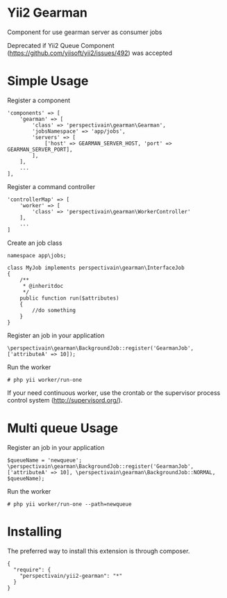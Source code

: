 Yii2 Gearman
=======
Component for use gearman server as consumer jobs

Deprecated if Yii2 Queue Component (https://github.com/yiisoft/yii2/issues/492) was accepted

Simple Usage
=======

Register a component

```
'components' => [
    'gearman' => [
        'class' => 'perspectivain\gearman\Gearman',
        'jobsNamespace' => 'app/jobs',
        'servers' => [
            ['host' => GEARMAN_SERVER_HOST, 'port' => GEARMAN_SERVER_PORT],
        ],
    ],
    ...
],
```

Register a command controller

```
'controllerMap' => [
    'worker' => [
        'class' => 'perspectivain\gearman\WorkerController'
    ],
    ...
]
```

Create an job class

```
namespace app\jobs;

class MyJob implements perspectivain\gearman\InterfaceJob
{
    /**
     * @inheritdoc
     */
    public function run($attributes)
    {
        //do something
    }
}
```


Register an job in your application

```
\perspectivain\gearman\BackgroundJob::register('GearmanJob', ['attributeA' => 10]);
```

Run the worker

```
# php yii worker/run-one
```

If your need continuous worker, use the crontab or the supervisor process control system (http://supervisord.org/).


Multi queue Usage
=======

Register an job in your application

```
$queueName = 'newqueue';
\perspectivain\gearman\BackgroundJob::register('GearmanJob', ['attributeA' => 10], \perspectivain\gearman\BackgroundJob::NORMAL, $queueName);
```

Run the worker

```
# php yii worker/run-one --path=newqueue
```


Installing
======
The preferred way to install this extension is through composer.

```
{
  "require": {
    "perspectivain/yii2-gearman": "*"
  }
}
```

